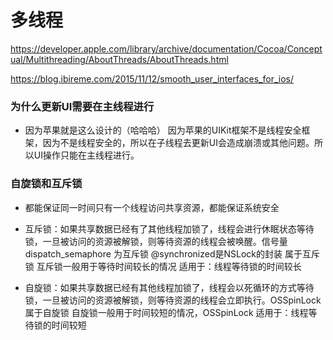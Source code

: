 #  多线程

https://developer.apple.com/library/archive/documentation/Cocoa/Conceptual/Multithreading/AboutThreads/AboutThreads.html

https://blog.ibireme.com/2015/11/12/smooth_user_interfaces_for_ios/

### 为什么更新UI需要在主线程进行
- 因为苹果就是这么设计的（哈哈哈）
因为苹果的UIKit框架不是线程安全框架，因为不是线程安全的，所以在子线程去更新UI会造成崩溃或其他问题。所以UI操作只能在主线程进行。

### 自旋锁和互斥锁
* 都能保证同一时间只有一个线程访问共享资源，都能保证系统安全

* 互斥锁：如果共享数据已经有了其他线程加锁了，线程会进行休眠状态等待锁，一旦被访问的资源被解锁，则等待资源的线程会被唤醒。信号量dispatch_semaphore 为互斥锁   @synchronized是NSLock的封装 属于互斥锁  互斥锁一般用于等待时间较长的情况
适用于：线程等待锁的时间较长

* 自旋锁：如果共享数据已经有其他线程加锁了，线程会以死循环的方式等待锁，一旦被访问的资源被解锁，则等待资源的线程会立即执行。OSSpinLock 属于自旋锁   自旋锁一般用于时间较短的情况，OSSpinLock
适用于：线程等待锁的时间较短

